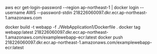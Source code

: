 
aws ecr get-login-password --region ap-northeast-1 | docker login --username AWS --password-stdin 218226060097.dkr.ecr.ap-northeast-1.amazonaws.com

docker build -t webapp -f ./WebApplication1/Dockerfile .
docker tag webapp:latest 218226060097.dkr.ecr.ap-northeast-1.amazonaws.com/examplewebapp-ecr:latest
docker push 218226060097.dkr.ecr.ap-northeast-1.amazonaws.com/examplewebapp-ecr:latest
